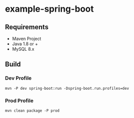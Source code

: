 # example-spring-boot

## Requirements

- Maven Project
- Java 1.8 or +
- MySQL 8.x

## Build

### Dev Profile
```
mvn -P dev spring-boot:run -Dspring-boot.run.profiles=dev
```
### Prod Profile
```
mvn clean package -P prod
```
